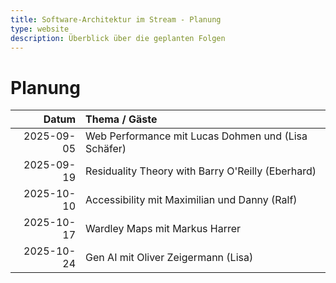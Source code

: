 ```yaml
---
title: Software-Architektur im Stream - Planung
type: website
description: Überblick über die geplanten Folgen
---
```


# Planung

|      Datum | Thema / Gäste                                       |
|-----------:|:----------------------------------------------------|
| 2025-09-05 | Web Performance mit Lucas Dohmen und (Lisa Schäfer) |
| 2025-09-19 | Residuality Theory with Barry O'Reilly (Eberhard)   |
| 2025-10-10 | Accessibility mit Maximilian und Danny (Ralf)       |
| 2025-10-17 | Wardley Maps mit Markus Harrer                      |
| 2025-10-24 | Gen AI mit Oliver Zeigermann (Lisa)                 |

